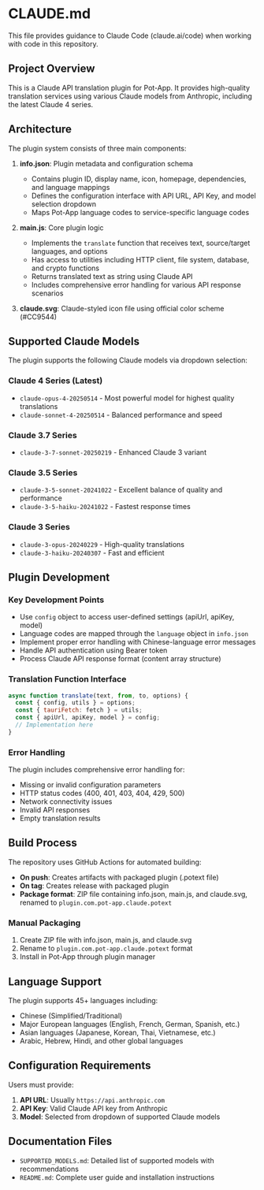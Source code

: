 # CLAUDE.md

This file provides guidance to Claude Code (claude.ai/code) when working with code in this repository.

## Project Overview

This is a Claude API translation plugin for Pot-App. It provides high-quality translation services using various Claude models from Anthropic, including the latest Claude 4 series.

## Architecture

The plugin system consists of three main components:

1. **info.json**: Plugin metadata and configuration schema
   - Contains plugin ID, display name, icon, homepage, dependencies, and language mappings
   - Defines the configuration interface with API URL, API Key, and model selection dropdown
   - Maps Pot-App language codes to service-specific language codes

2. **main.js**: Core plugin logic
   - Implements the `translate` function that receives text, source/target languages, and options
   - Has access to utilities including HTTP client, file system, database, and crypto functions
   - Returns translated text as string using Claude API
   - Includes comprehensive error handling for various API response scenarios

3. **claude.svg**: Claude-styled icon file using official color scheme (#CC9544)

## Supported Claude Models

The plugin supports the following Claude models via dropdown selection:

### Claude 4 Series (Latest)
- `claude-opus-4-20250514` - Most powerful model for highest quality translations
- `claude-sonnet-4-20250514` - Balanced performance and speed

### Claude 3.7 Series
- `claude-3-7-sonnet-20250219` - Enhanced Claude 3 variant

### Claude 3.5 Series
- `claude-3-5-sonnet-20241022` - Excellent balance of quality and performance
- `claude-3-5-haiku-20241022` - Fastest response times

### Claude 3 Series
- `claude-3-opus-20240229` - High-quality translations
- `claude-3-haiku-20240307` - Fast and efficient

## Plugin Development

### Key Development Points
- Use `config` object to access user-defined settings (apiUrl, apiKey, model)
- Language codes are mapped through the `language` object in `info.json`
- Implement proper error handling with Chinese-language error messages
- Handle API authentication using Bearer token
- Process Claude API response format (content array structure)

### Translation Function Interface
```javascript
async function translate(text, from, to, options) {
  const { config, utils } = options;
  const { tauriFetch: fetch } = utils;
  const { apiUrl, apiKey, model } = config;
  // Implementation here
}
```

### Error Handling
The plugin includes comprehensive error handling for:
- Missing or invalid configuration parameters
- HTTP status codes (400, 401, 403, 404, 429, 500)
- Network connectivity issues
- Invalid API responses
- Empty translation results

## Build Process

The repository uses GitHub Actions for automated building:
- **On push**: Creates artifacts with packaged plugin (.potext file)
- **On tag**: Creates release with packaged plugin
- **Package format**: ZIP file containing info.json, main.js, and claude.svg, renamed to `plugin.com.pot-app.claude.potext`

### Manual Packaging
1. Create ZIP file with info.json, main.js, and claude.svg
2. Rename to `plugin.com.pot-app.claude.potext` format
3. Install in Pot-App through plugin manager

## Language Support

The plugin supports 45+ languages including:
- Chinese (Simplified/Traditional)
- Major European languages (English, French, German, Spanish, etc.)
- Asian languages (Japanese, Korean, Thai, Vietnamese, etc.)
- Arabic, Hebrew, Hindi, and other global languages

## Configuration Requirements

Users must provide:
1. **API URL**: Usually `https://api.anthropic.com`
2. **API Key**: Valid Claude API key from Anthropic
3. **Model**: Selected from dropdown of supported Claude models

## Documentation Files

- `SUPPORTED_MODELS.md`: Detailed list of supported models with recommendations
- `README.md`: Complete user guide and installation instructions